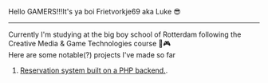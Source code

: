 Hello GAMERS!!!It's ya boi Frietvorkje69 aka Luke 😎
***
Currently I'm studying at the big boy school of Rotterdam following the Creative Media & Game Technologies course 👾🎮<br/>
 Here are some notable(?) projects I've made so far

1. <a href="https://makecode.com/_8r59XkPEVdk5">Reservation system built on a PHP backend.</a>.
